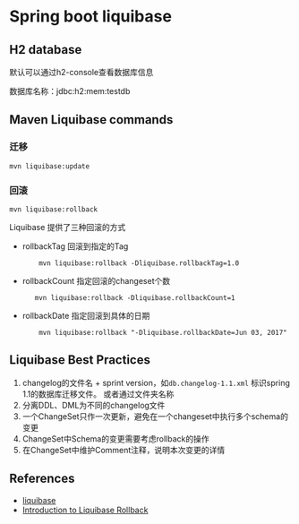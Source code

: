 Spring boot liquibase
==========================================

## H2 database
默认可以通过h2-console查看数据库信息

数据库名称：jdbc:h2:mem:testdb

## Maven Liquibase commands

### 迁移
```
mvn liquibase:update
```

### 回滚
```
mvn liquibase:rollback
```

Liquibase 提供了三种回滚的方式
- rollbackTag
    回滚到指定的Tag
    ```
        mvn liquibase:rollback -Dliquibase.rollbackTag=1.0
    ```
- rollbackCount
    指定回滚的changeset个数
    ```
       mvn liquibase:rollback -Dliquibase.rollbackCount=1 
    ```
- rollbackDate
    指定回滚到具体的日期
    ```
        mvn liquibase:rollback "-Dliquibase.rollbackDate=Jun 03, 2017"
    ```
 

## Liquibase Best Practices
1. changelog的文件名 + sprint version，如`db.changelog-1.1.xml` 标识spring 1.1的数据库迁移文件。
    或者通过文件夹名称
2. 分离DDL、DML为不同的changelog文件
3. 一个ChangeSet只作一次更新，避免在一个changeset中执行多个schema的变更
4. ChangeSet中Schema的变更需要考虑rollback的操作
5. 在ChangeSet中维护Comment注释，说明本次变更的详情

## References
- [liquibase](http://www.liquibase.org/index.html)
- [Introduction to Liquibase Rollback](https://www.baeldung.com/liquibase-rollback)